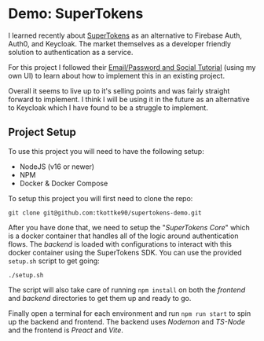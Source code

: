 # Demo: SuperTokens

I learned recently about [SuperTokens](https://supertokens.com) as an alternative to Firebase Auth, Auth0, and Keycloak.  The market themselves as a developer friendly solution to authentication as a service. 

For this project I followed their [Email/Password and Social Tutorial](https://supertokens.com/docs/thirdpartyemailpassword/introduction) (using my own UI) to learn about how to implement this in an existing project.  

Overall it seems to live up to it's selling points and was fairly straight forward to implement.  I think I will be using it in the future as an alternative to Keycloak which I have found to be a struggle to implement.

## Project Setup

To use this project you will need to have the following setup:
- NodeJS (v16 or newer)
- NPM
- Docker & Docker Compose

To setup this project you will first need to clone the repo:

```shell
git clone git@github.com:tkottke90/supertokens-demo.git
```

After you have done that, we need to setup the "_SuperTokens Core_" which is a docker container that handles all of the logic around authentication flows.  The _backend_ is loaded with configurations to interact with this docker container using the SuperTokens SDK.  You can use the provided `setup.sh` script to get going:

```shell
./setup.sh
```

The script will also take care of running `npm install` on both the _frontend_ and _backend_ directories to get them up and ready to go.

Finally open a terminal for each environment and run `npm run start` to spin up the backend and frontend.  The backend uses _Nodemon_ and _TS-Node_ and the frontend is _Preact_ and _Vite_.